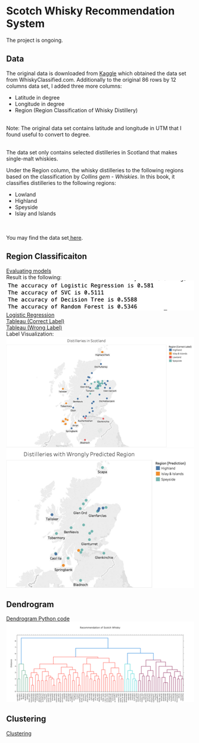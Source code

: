 # Scotch Whisky Recommendation System
The project is ongoing.

## Data
The original data is downloaded from <a href="https://www.kaggle.com/koki25ando/scotch-whisky-dataset">Kaggle</a> which obtained the data set from WhiskyClassified.com. Additionally to the original 86 rows by 12 columns data set, I added three more columns:
<ul>
	<li>Latitude in degree</li>
	<li>Longitude in degree</li>
	<li>Region (Region Classification of Whisky Distillery)</li>
</ul>
<br>
Note: The original data set contains latitude and longitude in UTM that I found useful to convert to degree. 
<br>
<br>

The data set only contains selected distilleries in Scotland that makes single-malt whiskies.
<br>

Under the Region column, the whisky distilleries to the following regions based on the classification by <i>Collins gem - Whiskies</i>. In this book, it classifies distilleries to the following regions:
<ul>
	<li>Lowland</li>
	<li>Highland</li>
	<li>Speyside</li>
	<li>Islay and Islands</li>
</ul>
<br>
<br>
You may find the data set<a href="whisky.csv"> here</a>.

## Region Classificaiton
<a href="whisky_classify_regions.py">Evaluating models</a>
<br>
Result is the following:<br>
![Screenshot](model_results.png)
<br>
<a href="whisky_clf.py">Logistic Regression</a><br>
<a href="Whisky_CorrectLabel.twb">Tableau (Correct Label)</a><br>
<a href="Whisky_WrongLabel.twb">Tableau (Wrong Label)</a><br>
Label Visualization:<br>
![Screenshot](WhiskyRegion_correctlabel.jpg)<br>
![Screenshot](WhiskyRegion_wronglabel.jpg)

## Dendrogram
<a href="whisky_dendrogram.py">Dendrogram Python code</a>
![Screenshot](whisky_dendrogram.png)

## Clustering
<a href="whisky_clustering.py">Clustering</a>
